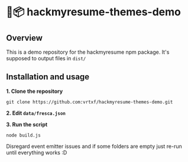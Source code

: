 # :electric_plug::package: hackmyresume-themes-demo

## Overview

This is a demo repository for the hackmyresume npm package. It's supposed to output files in `dist/`

## Installation and usage

**1. Clone the repository**

```
git clone https://github.com:vrtxf/hackmyresume-themes-demo.git 
```

**2. Edit `data/fresca.json`**

**3. Run the script**

```
node build.js
```

Disregard event emitter issues and if some folders are empty just re-run until everything works :D
